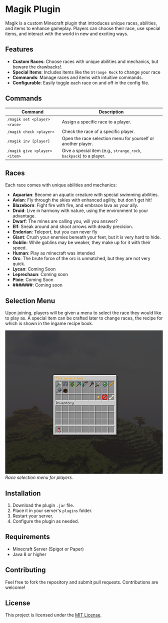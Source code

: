# Magik Plugin

Magik is a custom Minecraft plugin that introduces unique races, abilities, and items to enhance gameplay. Players can choose their race, use special items, and interact with the world in new and exciting ways.

## Features

- **Custom Races**: Choose races with unique abilities and mechanics, but beware the drawbacks!.
- **Special Items**: Includes items like the `Strange Rock` to change your race
- **Commands**: Manage races and items with intuitive commands.
- **Configurable**: Easily toggle each race on and off in the config file.

## Commands

| Command               | Description                                                                 |
|-----------------------|-----------------------------------------------------------------------------|
| `/magik set <player> <race>` | Assign a specific race to a player.                                    |
| `/magik check <player>`      | Check the race of a specific player.                                  |
| `/magik inv [player]`        | Open the race selection menu for yourself or another player.          |
| `/magik give <player> <item>`| Give a special item (e.g., `strange_rock`, `backpack`) to a player.   |

## Races

Each race comes with unique abilities and mechanics:
- **Aquarian**: Become an aquatic creature with special swimming abilities.
- **Avian**: Fly through the skies with enhanced agility, but don't get hit!
- **Blazeborn**: Fight fire with fire, and embrace lava as your ally.
- **Druid**: Live in harmony with nature, using the environment to your advantage.
- **Dwarf**: The mines are calling you, will you answer?
- **Elf**: Sneak around and shoot arrows with deadly precision.
- **Enderian**: Teleport, but you can never fly
- **Giant**: Crush your enemies beneath your feet, but it is very hard to hide.
- **Goblin**: While goblins may be weaker, they make up for it with their speed.
- **Human**: Play as minecraft was intended
- **Orc**: The brute force of the orc is unmatched, but they are not very quick.
- **Lycan**: Coming Soon
- **Leprechaun**: Coming soon
- **Pixie**: Coming Soon
- **#######**: Coming soon

## Selection Menu

Upon joining, players will be given a menu to select the race they would like to play as. A special item can be crafted later to change races, the recipe for which is shown in the ingame recipe book.

![GUI](./screenshots/magik_inv.png)
*Race selection menu for players.*

## Installation

1. Download the plugin `.jar` file.
2. Place it in your server's `plugins` folder.
3. Restart your server.
4. Configure the plugin as needed.

## Requirements

- Minecraft Server (Spigot or Paper)
- Java 8 or higher

## Contributing

Feel free to fork the repository and submit pull requests. Contributions are welcome!

## License

This project is licensed under the [MIT License](./LICENSE).
